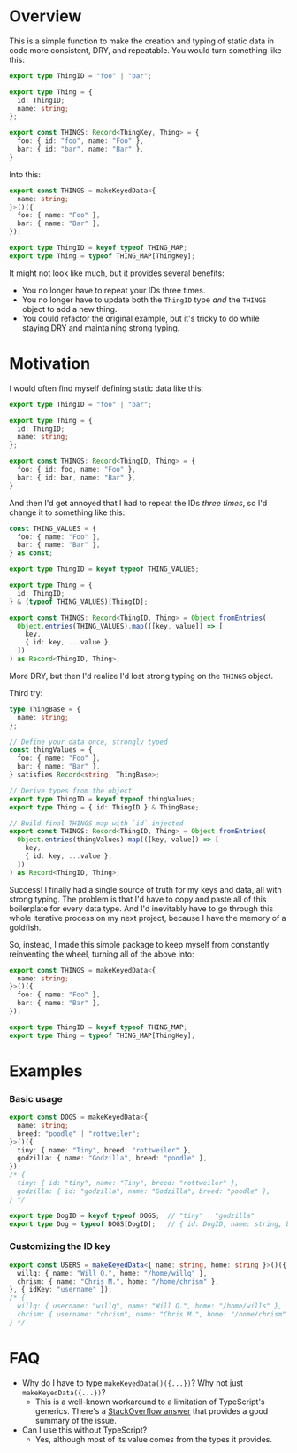 # Overview

This is a simple function to make the creation and typing of static data in code more consistent, DRY, and repeatable. You would turn something like this:

```typescript
export type ThingID = "foo" | "bar";

export type Thing = {
  id: ThingID;
  name: string;
};

export const THINGS: Record<ThingKey, Thing> = {
  foo: { id: "foo", name: "Foo" },
  bar: { id: "bar", name: "Bar" },
}
```

Into this:

```ts
export const THINGS = makeKeyedData<{
  name: string;
}>()({
  foo: { name: "Foo" },
  bar: { name: "Bar" },
});

export type ThingID = keyof typeof THING_MAP;
export type Thing = typeof THING_MAP[ThingKey];
```

It might not look like much, but it provides several benefits:
- You no longer have to repeat your IDs three times.
- You no longer have to update both the `ThingID` type _and_ the `THINGS` object to add a new thing.
- You could refactor the original example, but it's tricky to do while staying DRY and maintaining strong typing.

# Motivation

I would often find myself defining static data like this:

```typescript
export type ThingID = "foo" | "bar";

export type Thing = {
  id: ThingID;
  name: string;
};

export const THINGS: Record<ThingID, Thing> = {
  foo: { id: foo, name: "Foo" },
  bar: { id: bar, name: "Bar" },
}
```

And then I'd get annoyed that I had to repeat the IDs _three times_, so I'd change it to something like this:

```typescript
const THING_VALUES = {
  foo: { name: "Foo" },
  bar: { name: "Bar" },
} as const;

export type ThingID = keyof typeof THING_VALUES;

export type Thing = {
  id: ThingID;
} & (typeof THING_VALUES)[ThingID];

export const THINGS: Record<ThingID, Thing> = Object.fromEntries(
  Object.entries(THING_VALUES).map(([key, value]) => [
    key,
    { id: key, ...value },
  ])
) as Record<ThingID, Thing>;
```

More DRY, but then I'd realize I'd lost strong typing on the `THINGS` object.

Third try:

```typescript
type ThingBase = {
  name: string;
};

// Define your data once, strongly typed
const thingValues = {
  foo: { name: "Foo" },
  bar: { name: "Bar" },
} satisfies Record<string, ThingBase>;

// Derive types from the object
export type ThingID = keyof typeof thingValues;
export type Thing = { id: ThingID } & ThingBase;

// Build final THINGS map with `id` injected
export const THINGS: Record<ThingID, Thing> = Object.fromEntries(
  Object.entries(thingValues).map(([key, value]) => [
    key,
    { id: key, ...value },
  ])
) as Record<ThingID, Thing>;
```

Success! I finally had a single source of truth for my keys and data, all with strong typing. The problem is that I'd have to copy and paste all of this boilerplate for every data type. And I'd inevitably have to go through this whole iterative process on my next project, because I have the memory of a goldfish.

So, instead, I made this simple package to keep myself from constantly reinventing the wheel, turning all of the above into:

```ts
export const THINGS = makeKeyedData<{
  name: string;
}>()({
  foo: { name: "Foo" },
  bar: { name: "Bar" },
});

export type ThingID = keyof typeof THING_MAP;
export type Thing = typeof THING_MAP[ThingKey];
```

# Examples

### Basic usage

```typescript
export const DOGS = makeKeyedData<{
  name: string;
  breed: "poodle" | "rottweiler";
}>()({
  tiny: { name: "Tiny", breed: "rottweiler" },
  godzilla: { name: "Godzilla", breed: "poodle" },
});
/* {
  tiny: { id: "tiny", name: "Tiny", breed: "rottweiler" },
  godzilla: { id: "godzilla", name: "Godzilla", breed: "poodle" },
} */

export type DogID = keyof typeof DOGS;  // "tiny" | "godzilla"
export type Dog = typeof DOGS[DogID];   // { id: DogID, name: string, breed: "poodle" | "rottweiler" }
```

### Customizing the ID key

```ts
export const USERS = makeKeyedData<{ name: string, home: string }>()({
  willq: { name: "Will Q.", home: "/home/willq" },
  chrism: { name: "Chris M.", home: "/home/chrism" },
}, { idKey: "username" });
/* {
  willq: { username: "willq", name: "Will Q.", home: "/home/wills" },
  chrism: { username: "chrism", name: "Chris M.", home: "/home/chrism" },
} */
```

# FAQ

- Why do I have to type `makeKeyedData()({...})`? Why not just `makeKeyedData({...})`?
  - This is a well-known workaround to a limitation of TypeScript's generics. There's a [StackOverflow answer](https://stackoverflow.com/a/63678777) that provides a good summary of the issue.
- Can I use this without TypeScript?
  - Yes, although most of its value comes from the types it provides.
